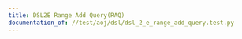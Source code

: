 ```yaml
---
title: DSL2E Range Add Query(RAQ)
documentation_of: //test/aoj/dsl/dsl_2_e_range_add_query.test.py
---
```


